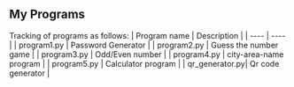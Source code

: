## My Programs

Tracking of programs as follows:
| Program name | Description |
| ---- | ---- |
| program1.py | Password Generator |
| program2.py | Guess the number game |
| program3.py | Odd/Even number |
| program4.py | city-area-name program |
| program5.py | Calculator program |
| qr_generator.py| Qr code generator |
